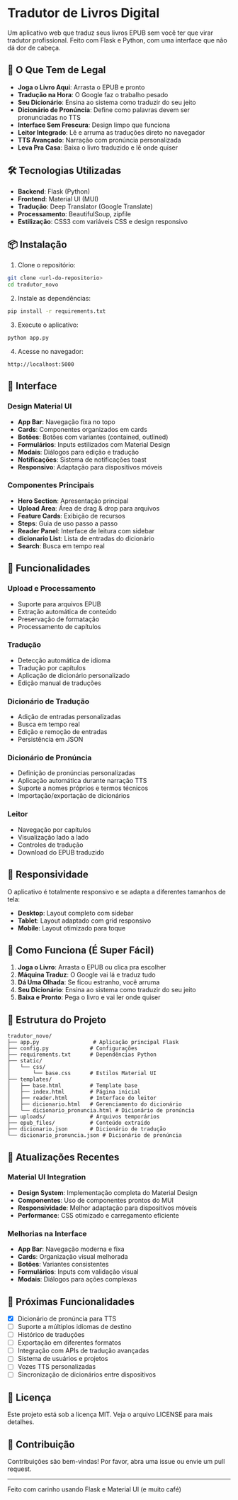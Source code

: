 # Tradutor de Livros Digital

Um aplicativo web que traduz seus livros EPUB sem você ter que virar tradutor profissional. Feito com Flask e Python, com uma interface que não dá dor de cabeça.

## 🚀 O Que Tem de Legal

- **Joga o Livro Aqui**: Arrasta o EPUB e pronto
- **Tradução na Hora**: O Google faz o trabalho pesado
- **Seu Dicionário**: Ensina ao sistema como traduzir do seu jeito
- **Dicionário de Pronúncia**: Define como palavras devem ser pronunciadas no TTS
- **Interface Sem Frescura**: Design limpo que funciona
- **Leitor Integrado**: Lê e arruma as traduções direto no navegador
- **TTS Avançado**: Narração com pronúncia personalizada
- **Leva Pra Casa**: Baixa o livro traduzido e lê onde quiser

## 🛠️ Tecnologias Utilizadas

- **Backend**: Flask (Python)
- **Frontend**: Material UI (MUI)
- **Tradução**: Deep Translator (Google Translate)
- **Processamento**: BeautifulSoup, zipfile
- **Estilização**: CSS3 com variáveis CSS e design responsivo

## 📦 Instalação

1. Clone o repositório:
```bash
git clone <url-do-repositorio>
cd tradutor_novo
```

2. Instale as dependências:
```bash
pip install -r requirements.txt
```

3. Execute o aplicativo:
```bash
python app.py
```

4. Acesse no navegador:
```
http://localhost:5000
```

## 🎨 Interface

### Design Material UI
- **App Bar**: Navegação fixa no topo
- **Cards**: Componentes organizados em cards
- **Botões**: Botões com variantes (contained, outlined)
- **Formulários**: Inputs estilizados com Material Design
- **Modais**: Diálogos para edição e tradução
- **Notificações**: Sistema de notificações toast
- **Responsivo**: Adaptação para dispositivos móveis

### Componentes Principais
- **Hero Section**: Apresentação principal
- **Upload Area**: Área de drag & drop para arquivos
- **Feature Cards**: Exibição de recursos
- **Steps**: Guia de uso passo a passo
- **Reader Panel**: Interface de leitura com sidebar
- **dicionario List**: Lista de entradas do dicionário
- **Search**: Busca em tempo real

## 🔧 Funcionalidades

### Upload e Processamento
- Suporte para arquivos EPUB
- Extração automática de conteúdo
- Preservação de formatação
- Processamento de capítulos

### Tradução
- Detecção automática de idioma
- Tradução por capítulos
- Aplicação de dicionário personalizado
- Edição manual de traduções

### Dicionário de Tradução
- Adição de entradas personalizadas
- Busca em tempo real
- Edição e remoção de entradas
- Persistência em JSON

### Dicionário de Pronúncia
- Definição de pronúncias personalizadas
- Aplicação automática durante narração TTS
- Suporte a nomes próprios e termos técnicos
- Importação/exportação de dicionários

### Leitor
- Navegação por capítulos
- Visualização lado a lado
- Controles de tradução
- Download do EPUB traduzido

## 📱 Responsividade

O aplicativo é totalmente responsivo e se adapta a diferentes tamanhos de tela:

- **Desktop**: Layout completo com sidebar
- **Tablet**: Layout adaptado com grid responsivo
- **Mobile**: Layout otimizado para toque

## 🎯 Como Funciona (É Super Fácil)

1. **Joga o Livro**: Arrasta o EPUB ou clica pra escolher
2. **Máquina Traduz**: O Google vai lá e traduz tudo
3. **Dá Uma Olhada**: Se ficou estranho, você arruma
4. **Seu Dicionário**: Ensina ao sistema como traduzir do seu jeito
5. **Baixa e Pronto**: Pega o livro e vai ler onde quiser

## 📁 Estrutura do Projeto

```
tradutor_novo/
├── app.py                 # Aplicação principal Flask
├── config.py             # Configurações
├── requirements.txt      # Dependências Python
├── static/
│   └── css/
│       └── base.css      # Estilos Material UI
├── templates/
│   ├── base.html         # Template base
│   ├── index.html        # Página inicial
│   ├── reader.html       # Interface do leitor
│   ├── dicionario.html   # Gerenciamento do dicionário
│   └── dicionario_pronuncia.html # Dicionário de pronúncia
├── uploads/              # Arquivos temporários
├── epub_files/           # Conteúdo extraído
├── dicionario.json       # Dicionário de tradução
└── dicionario_pronuncia.json # Dicionário de pronúncia
```

## 🔄 Atualizações Recentes

### Material UI Integration
- **Design System**: Implementação completa do Material Design
- **Componentes**: Uso de componentes prontos do MUI
- **Responsividade**: Melhor adaptação para dispositivos móveis
- **Performance**: CSS otimizado e carregamento eficiente

### Melhorias na Interface
- **App Bar**: Navegação moderna e fixa
- **Cards**: Organização visual melhorada
- **Botões**: Variantes consistentes
- **Formulários**: Inputs com validação visual
- **Modais**: Diálogos para ações complexas

## 🚀 Próximas Funcionalidades

- [x] Dicionário de pronúncia para TTS
- [ ] Suporte a múltiplos idiomas de destino
- [ ] Histórico de traduções
- [ ] Exportação em diferentes formatos
- [ ] Integração com APIs de tradução avançadas
- [ ] Sistema de usuários e projetos
- [ ] Vozes TTS personalizadas
- [ ] Sincronização de dicionários entre dispositivos

## 📄 Licença

Este projeto está sob a licença MIT. Veja o arquivo LICENSE para mais detalhes.

## 🤝 Contribuição

Contribuições são bem-vindas! Por favor, abra uma issue ou envie um pull request.

---

Feito com carinho usando Flask e Material UI (e muito café) 